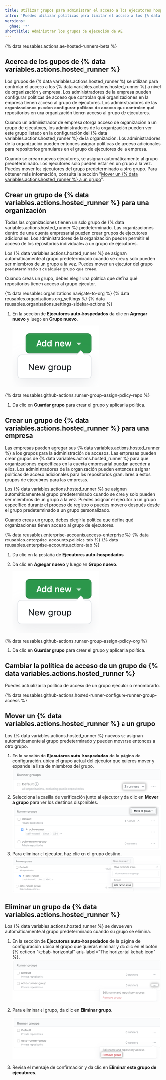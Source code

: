 ```yaml
---
title: Utilizar grupos para administrar el acceso a los ejecutores hospedados en AE
intro: 'Puedes utilizar políticas para limitar el acceso a los {% data variables.actions.hosted_runner %} que se hayan agregado a una organización o empresa.'
versions:
  ghae: '*'
shortTitle: Administrar los grupos de ejecución de AE
---
```


{% data reusables.actions.ae-hosted-runners-beta %}

## Acerca de los gupos de {% data variables.actions.hosted_runner %}

Los grupos de {% data variables.actions.hosted_runner %} se utilizan para controlar el acceso a los {% data variables.actions.hosted_runner %} a nivel de organización y empresa. Los administradores de la empresa pueden configurar políticas de acceso que controlan qué organizaciones en la empresa tienen acceso al grupo de ejecutores. Los administradores de las organizaciones pueden configurar políticas de acceso que controlen qué repositorios en una organización tienen acceso al grupo de ejecutores.

Cuando un administrador de empresa otorga acceso de organización a un grupo de ejecutores, los administradores de la organización pueden ver este grupo listado en la configuración del {% data variables.actions.hosted_runner %} de la organización. Los administradores de la organización pueden entonces asignar políticas de acceso adicionales para repositorios granulares en el grupo de ejecutores de la empresa.

Cuando se crean nuevos ejecutores, se asignan automáticamente al grupo predeterminado. Los ejecutores solo pueden estar en un grupo a la vez. Puedes mover los ejecutores del grupo predeterminado a otro grupo. Para obtener más información, consulta la sección "[Mover un {% data variables.actions.hosted_runner %} a un grupo](#moving-an-ae-hosted-runner-to-a-group)".

## Crear un grupo de {% data variables.actions.hosted_runner %} para una organización

Todas las organizaciones tienen un solo grupo de {% data variables.actions.hosted_runner %} predeterminado. Las organizaciones dentro de una cuenta empresarial pueden crear grupos de ejecutores adicionales. Los administradores de la organización pueden permitir el acceso de los repositorios individuales a un grupo de ejecutores.

Los {% data variables.actions.hosted_runner %} se asignan automáticamente al grupo predeterminado cuando se crea y solo pueden ser miembros de un grupo a la vez. Puedes mover un ejecutor del grupo predeterminado a cualquier grupo que crees.

Cuando creas un grupo, debes elegir una política que defina qué repositorios tienen acceso al grupo ejecutor.

{% data reusables.organizations.navigate-to-org %}
{% data reusables.organizations.org_settings %}
{% data reusables.organizations.settings-sidebar-actions %}
1. En la sección de **Ejecutores auto-hospedados** da clic en **Agregar nuevo** y luego en **Grupo nuevo**.

    ![Agregar un grupo de ejecutores](/assets/images/help/settings/actions-hosted-runner-add-new-group.png)

 {% data reusables.github-actions.runner-group-assign-policy-repo %}
1. Da clic en **Guardar grupo** para crear el grupo y aplicar la política.

## Crear un grupo de {% data variables.actions.hosted_runner %} para una empresa

Las empresas pueden agregar sus {% data variables.actions.hosted_runner %} a los grupos para la administración de accesos. Las empresas pueden crear grupos de {% data variables.actions.hosted_runner %} para que organizaciones específicas en la cuenta empresarial puedan acceder a ellos. Los administradores de la organización pueden entonces asignar políticas de acceso adicionales para los repositorios granulares a estos grupos de ejecutores para las empresas.

Los {% data variables.actions.hosted_runner %} se asignan automáticamente al grupo predeterminado cuando se crea y solo pueden ser miembros de un grupo a la vez. Puedes asignar el ejecutor a un grupo específico durante el proceso de registro o puedes moverlo después desde el grupo predeterminado a un grupo personalizado.

Cuando creas un grupo, debes elegir la política que defina qué organizaciones tienen acceso al grupo de ejecutores.

{% data reusables.enterprise-accounts.access-enterprise %}
{% data reusables.enterprise-accounts.policies-tab %}
{% data reusables.enterprise-accounts.actions-tab %}
1. Da clic en la pestaña de **Ejecutores auto-hospedados**.
1. Da clic en **Agregar nuevo** y luego en **Grupo nuevo**.

    ![Agregar un grupo de ejecutores](/assets/images/help/settings/actions-hosted-runner-add-new-group.png)

 {% data reusables.github-actions.runner-group-assign-policy-org %}

1. Da clic en **Guardar grupo** para crear el grupo y aplicar la política.

## Cambiar la política de acceso de un grupo de {% data variables.actions.hosted_runner %}

Puedes actualizar la política de acceso de un grupo ejecutor o renombrarlo.

{% data reusables.github-actions.hosted-runner-configure-runner-group-access %}

## Mover un {% data variables.actions.hosted_runner %} a un grupo

Los {% data variables.actions.hosted_runner %} nuevos se asignan automáticamente al grupo predeterminado y pueden moverse entonces a otro grupo.

1. En la sección de **Ejecutores auto-hospedados** de la página de configuración, ubica el grupo actual del ejecutor que quieres mover y expande la lista de miembros del grupo. ![Ver los miembros de un grupo de ejecutores](/assets/images/help/settings/actions-hosted-runner-group-members.png)
1. Selecciona la casilla de verificación junto al ejecutor y da clic en **Mover a grupo** para ver los destinos disponibles. ![Mover a un miembro de un grupo de ejecutores](/assets/images/help/settings/actions-hosted-runner-group-member-move.png)
1. Para eliminar el ejecutor, haz clic en el grupo destino. ![Mover a un miembro de un grupo de ejecutores](/assets/images/help/settings/actions-hosted-runner-group-member-move-destination.png)

## Eliminar un grupo de {% data variables.actions.hosted_runner %}

Los {% data variables.actions.hosted_runner %} se devuelven automáticamente al grupo predeterminado cuando su grupo se elimina.

1. En la sección de **Ejecutores auto-hospedados** de la página de configuración, ubica el grupo que quieras eliminar y da clic en el botón {% octicon "kebab-horizontal" aria-label="The horizontal kebab icon" %}. ![Ver la configuración del grupo de ejecutores](/assets/images/help/settings/actions-hosted-runner-group-kebab.png)

1. Para eliminar el grupo, da clic en **Eliminar grupo**.

    ![Ver la configuración del grupo de ejecutores](/assets/images/help/settings/actions-hosted-runner-group-remove.png)

1. Revisa el mensaje de confirmación y da clic en **Eliminar este grupo de ejecutores**.
